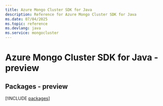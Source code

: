 ```yaml
---
title: Azure Mongo Cluster SDK for Java
description: Reference for Azure Mongo Cluster SDK for Java
ms.date: 07/04/2025
ms.topic: reference
ms.devlang: java
ms.service: mongocluster
---
```

# Azure Mongo Cluster SDK for Java - preview
## Packages - preview
[!INCLUDE [packages](mongo-cluster-index.md)]